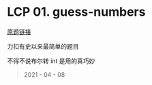 # LCP 01. guess-numbers

[原题链接](https://leetcode-cn.com/problems/guess-numbers/)

力扣有史以来最简单的题目

不得不说布尔转 int 是用的真巧妙

> 2021 - 04 - 08
